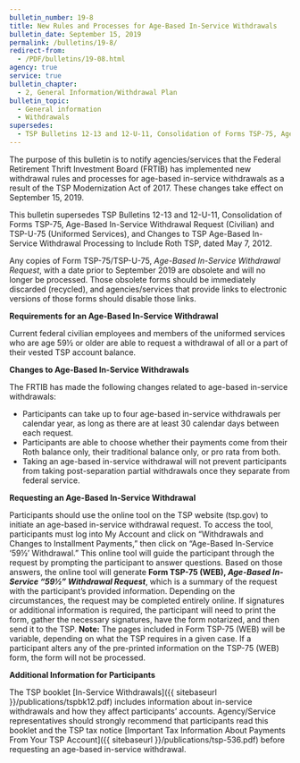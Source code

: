 ```yaml
---
bulletin_number: 19-8
title: New Rules and Processes for Age-Based In-Service Withdrawals
bulletin_date: September 15, 2019
permalink: /bulletins/19-8/
redirect-from:
  - /PDF/bulletins/19-08.html
agency: true
service: true
bulletin_chapter:
  - 2, General Information/Withdrawal Plan
bulletin_topic:
  - General information
  - Withdrawals
supersedes:
  - TSP Bulletins 12-13 and 12-U-11, Consolidation of Forms TSP-75, Age-Based In-Service Withdrawal Request (Civilian) and TSP-U-75 (Uniformed Services), and Changes to TSP Age-Based In-Service Withdrawal Processing to Include Roth TSP, dated May 7, 2012.
---
```


<p>The purpose of this bulletin is to notify agencies/services that the Federal Retirement Thrift Investment Board (FRTIB) has implemented new withdrawal rules and processes for age-based in-service withdrawals as a result of the TSP Modernization Act of 2017. These changes take effect on September 15, 2019.</p>
<p>This bulletin supersedes TSP Bulletins 12-13 and 12-U-11, Consolidation of Forms TSP-75, Age-Based In-Service Withdrawal Request (Civilian) and TSP-U-75 (Uniformed Services), and Changes to TSP Age-Based In-Service Withdrawal Processing to Include Roth TSP, dated May 7, 2012.</p>
<p>Any copies of Form TSP-75/TSP-U-75, <i>Age-Based In-Service Withdrawal Request</i>, with a date prior to September 2019 are obsolete and will no longer be processed. Those obsolete forms should be immediately discarded (recycled), and agencies/services that provide links to electronic versions of those forms should disable those links.</p>
<p><strong>Requirements for an Age-Based In-Service Withdrawal</strong></p>
<p>Current federal civilian employees and members of the uniformed services who are age 59½ or older are able to request a withdrawal of all or a part of their vested TSP account balance.</p>
<p><strong>Changes to Age-Based In-Service Withdrawals</strong></p>
<p>The FRTIB has made the following changes related to age-based in-service withdrawals:</p>
<ul>
<li>Participants can take up to four age-based in-service withdrawals per calendar year, as long as there are at least 30 calendar days between each request.</li>
<li>Participants are able to choose whether their payments come from their Roth balance only, their traditional balance only, or pro rata from both.</li>
<li>Taking an age-based in-service withdrawal will not prevent participants from taking post-separation partial withdrawals once they separate from federal service.</li>
</ul>
<p><strong>Requesting an Age-Based In-Service Withdrawal</strong></p>
<p>Participants should use the online tool on the TSP website (tsp.gov) to initiate an age-based in-service withdrawal request. To access the tool, participants must log into My Account and click on “Withdrawals and Changes to Installment Payments,” then click on “Age-Based In-Service ‘59½’ Withdrawal.” This online tool will guide the participant through the request by prompting the participant to answer questions. Based on those answers, the online tool will generate <strong>Form TSP-75 (WEB), <i>Age-Based In-Service “59½” Withdrawal Request</i></strong>, which is a summary of the request with the participant’s provided information. Depending on the circumstances, the request may be completed entirely online. If signatures or additional information is required, the participant will need to print the form, gather the necessary signatures, have the form notarized, and then send it to the TSP. <strong>Note:</strong> The pages included in Form TSP-75 (WEB) will be variable, depending on what the TSP requires in a given case. If a participant alters any of the pre-printed information on the TSP-75 (WEB) form, the form will not be processed.</p>
<p><strong>Additional Information for Participants</strong></p>

The TSP booklet [In-Service Withdrawals]({{ sitebaseurl }}/publications/tspbk12.pdf) includes information about in-service withdrawals and how they affect participants’ accounts. Agency/Service representatives should strongly recommend that participants read this booklet and the TSP tax notice [Important Tax Information About Payments From Your TSP Account]({{ sitebaseurl }}/publications/tsp-536.pdf) before requesting an age-based in-service withdrawal.


<!-- CONTENT END -->
